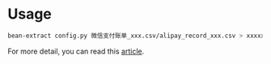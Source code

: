 # Usage

```bash
bean-extract config.py 微信支付账单_xxx.csv/alipay_record_xxx.csv > xxxxxxx.bean
```

For more detail, you can read this [article](https://gitpress.io/@sphish/%E7%94%A8%E4%BA%8E%E6%94%AF%E4%BB%98%E5%AE%9D%E5%92%8C%E5%BE%AE%E4%BF%A1%E8%B4%A6%E5%8D%95%E7%9A%84Beancount%20Import).
